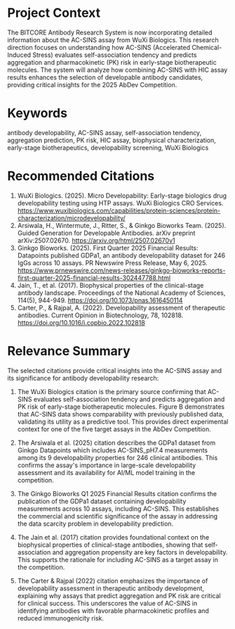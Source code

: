 # Project Context
The BITCORE Antibody Research System is now incorporating detailed information about the AC-SINS assay from WuXi Biologics. This research direction focuses on understanding how AC-SINS (Accelerated Chemical-Induced Stress) evaluates self-association tendency and predicts aggregation and pharmacokinetic (PK) risk in early-stage biotherapeutic molecules. The system will analyze how combining AC-SINS with HIC assay results enhances the selection of developable antibody candidates, providing critical insights for the 2025 AbDev Competition.

# Keywords
antibody developability, AC-SINS assay, self-association tendency, aggregation prediction, PK risk, HIC assay, biophysical characterization, early-stage biotherapeutics, developability screening, WuXi Biologics

# Recommended Citations
1. WuXi Biologics. (2025). Micro Developability: Early-stage biologics drug developability testing using HTP assays. WuXi Biologics CRO Services. https://www.wuxibiologics.com/capabilities/protein-sciences/protein-characterization/microdevelopability/
2. Arsiwala, H., Wintermute, J., Ritter, S., & Ginkgo Bioworks Team. (2025). Guided Generation for Developable Antibodies. arXiv preprint arXiv:2507.02670. https://arxiv.org/html/2507.02670v1
3. Ginkgo Bioworks. (2025). First Quarter 2025 Financial Results: Datapoints published GDPa1, an antibody developability dataset for 246 IgGs across 10 assays. PR Newswire Press Release, May 6, 2025. https://www.prnewswire.com/news-releases/ginkgo-bioworks-reports-first-quarter-2025-financial-results-302447788.html
4. Jain, T., et al. (2017). Biophysical properties of the clinical-stage antibody landscape. Proceedings of the National Academy of Sciences, 114(5), 944-949. https://doi.org/10.1073/pnas.1616450114
5. Carter, P., & Rajpal, A. (2022). Developability assessment of therapeutic antibodies. Current Opinion in Biotechnology, 78, 102818. https://doi.org/10.1016/j.copbio.2022.102818

# Relevance Summary

The selected citations provide critical insights into the AC-SINS assay and its significance for antibody developability research:

1. The WuXi Biologics citation is the primary source confirming that AC-SINS evaluates self-association tendency and predicts aggregation and PK risk of early-stage biotherapeutic molecules. Figure B demonstrates that AC-SINS data shows comparability with previously published data, validating its utility as a predictive tool. This provides direct experimental context for one of the five target assays in the AbDev Competition.

2. The Arsiwala et al. (2025) citation describes the GDPa1 dataset from Ginkgo Datapoints which includes AC-SINS_pH7.4 measurements among its 9 developability properties for 246 clinical antibodies. This confirms the assay's importance in large-scale developability assessment and its availability for AI/ML model training in the competition.

3. The Ginkgo Bioworks Q1 2025 Financial Results citation confirms the publication of the GDPa1 dataset containing developability measurements across 10 assays, including AC-SINS. This establishes the commercial and scientific significance of the assay in addressing the data scarcity problem in developability prediction.

4. The Jain et al. (2017) citation provides foundational context on the biophysical properties of clinical-stage antibodies, showing that self-association and aggregation propensity are key factors in developability. This supports the rationale for including AC-SINS as a target assay in the competition.

5. The Carter & Rajpal (2022) citation emphasizes the importance of developability assessment in therapeutic antibody development, explaining why assays that predict aggregation and PK risk are critical for clinical success. This underscores the value of AC-SINS in identifying antibodies with favorable pharmacokinetic profiles and reduced immunogenicity risk.
